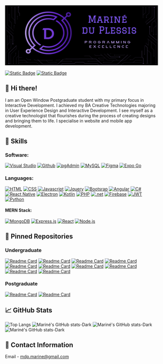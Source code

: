 ![Mariné GitHub Banner](assets/new_banner.png)

<a href="https://www.behance.net/marineduplessis">![Static Badge](https://img.shields.io/badge/behance-url?style=for-the-badge&logo=Behance&color=blue)</a>
<a href="https://www.linkedin.com/in/marin%C3%A9-du-plessis-8198a3183/">![Static Badge](https://img.shields.io/badge/LinkedIn-url?style=for-the-badge&logo=linkedIn&color=blue)</a>

## 👋 Hi there!
I am an Open Window Postgraduate student with my primary focus in Interactive Development.
I achieved my BA Creative Technologies majoring in User Experience Design and Interactive Development.
I see myself as a creative technologist that flourishes during the process of creating designs and bringing them to life.
I specialise in website and mobile app development.


## 🔧 Skills

### Software:
<a href="https://code.visualstudio.com/">![Visual Studio](https://img.shields.io/badge/Visual%20Studio-url?style=for-the-badge&logo=visual-studio-code&logoColor=%23EEE170&color=%231A1B26)</a>
<a href="https://github.com/">![Github](https://img.shields.io/badge/github-url?style=for-the-badge&logo=github&logoColor=%23EEE170&color=%231A1B26)</a>
<a href="https://www.pgadmin.org/">![pgAdmin](https://img.shields.io/badge/pgadmin-url?style=for-the-badge&logo=PostgreSQL&logoColor=%23EEE170&color=%231A1B26)</a>
<a href="https://www.mysql.com/">![MySQL](https://img.shields.io/badge/mysql-url?style=for-the-badge&logo=MYSQL&logoColor=%23EEE170&color=%231A1B26)</a>
<a href="https://www.figma.com/">![Figma](https://img.shields.io/badge/figma-url?style=for-the-badge&logo=figma&logoColor=%23EEE170&color=%231A1B26)</a>
<a href="https://expo.dev/go">![Expo Go](https://img.shields.io/badge/expo%20go-url?style=for-the-badge&logo=expo&logoColor=%23EEE170&color=%231A1B26)</a>

### Languages:
<a href="https://www.w3schools.com/html/">![HTML](https://img.shields.io/badge/HTML-url?style=for-the-badge&logo=html5&logoColor=%23EEE170&color=%231A1B26)</a>
<a href="https://www.w3schools.com/css/">![CSS](https://img.shields.io/badge/css-url?style=for-the-badge&logo=css3&logoColor=%23EEE170&color=%231A1B26)</a>
<a href="https://www.w3schools.com/js/DEFAULT.asp">![Javascript](https://img.shields.io/badge/javascript-url?style=for-the-badge&logo=javascript&logoColor=%23EEE170&color=%231A1B26)</a>
<a href="https://jquery.com/">![Jquery](https://img.shields.io/badge/jquery-url?style=for-the-badge&logo=jquery&logoColor=%23EEE170&color=%231A1B26)</a>
<a href="https://getbootstrap.com/">![Bootsrap](https://img.shields.io/badge/bootstrap-url?style=for-the-badge&logo=bootstrap&logoColor=%23EEE170&color=%231A1B26)</a>
<a href="https://angular.dev/">![Angular](https://img.shields.io/badge/angular-url?style=for-the-badge&logo=angular&logoColor=%23EEE170&color=%231A1B26)</a>
<a href="https://www.w3schools.com/cs/index.php">![C#](https://img.shields.io/badge/C%23-url?style=for-the-badge&logo=%23&logoColor=%23EEE170&color=%231A1B26)</a>
<a href="https://reactnative.dev/">![React Native](https://img.shields.io/badge/react%20native-url?style=for-the-badge&logo=react&logoColor=%23EEE170&color=%231A1B26)</a>
<a href="https://electronjs.org/">![Electron](https://img.shields.io/badge/electron-url?style=for-the-badge&logo=electron&logoColor=%23EEE170&color=%231A1B26)</a>
<a href="https://kotlinlang.org/">![Kotlin](https://img.shields.io/badge/kotlin-url?style=for-the-badge&logo=kotlin&logoColor=%23EEE170&color=%231A1B26)</a>
<a href="https://www.php.net/">![PHP](https://img.shields.io/badge/php-url?style=for-the-badge&logo=php&logoColor=%23EEE170&color=%231A1B26)</a>
<a href="https://dotnet.microsoft.com/en-us/">![.net](https://img.shields.io/badge/net-url?style=for-the-badge&logo=.net&logoColor=%23EEE170&color=%231A1B26)</a>
<a href="https://firebase.google.com/">![Firebase](https://img.shields.io/badge/firebase-url?style=for-the-badge&logo=firebase&logoColor=%23EEE170&color=%231A1B26)</a>
<a href="https://jwt.io/">![JWT](https://img.shields.io/badge/jwt-url?style=for-the-badge&logo=JSON%20Web%20Tokens&logoColor=%23EEE170&color=%231A1B26)</a>
<a href="https://www.python.org/">![Python](https://img.shields.io/badge/python-url?style=for-the-badge&logo=python&logoColor=%23EEE170&color=%231A1B26)</a>

#### MERN Stack:
<a href="https://www.mongodb.com/">![MongoDB](https://img.shields.io/badge/mongodb-url?style=for-the-badge&logo=mongodb&logoColor=%23EEE170&color=%231A1B26)</a>
<a href="https://expressjs.com/">![Express.js](https://img.shields.io/badge/Express.js-url?style=for-the-badge&logo=Express&logoColor=%23EEE170&color=%231A1B26)</a>
<a href="https://react.dev/">![React](https://img.shields.io/badge/react-url?style=for-the-badge&logo=react&logoColor=%23EEE170&color=%231A1B26)</a>
<a href="https://nodejs.org/en">![Node.js](https://img.shields.io/badge/node.js-url?style=for-the-badge&logo=node.js&logoColor=%23EEE170&color=%231A1B26)</a>

## 📌 Pinned Repositories

### Undergraduate
[![Readme Card](https://github-readme-stats.vercel.app/api/pin/?username=DupieM&repo=FunRun&theme=tokyonight)](https://github.com/DupieM/FunRun)
[![Readme Card](https://github-readme-stats.vercel.app/api/pin/?username=DupieM&repo=Galactic_Getaways&theme=tokyonight)](https://github.com/DupieM/Galactic_Getaways)
[![Readme Card](https://github-readme-stats.vercel.app/api/pin/?username=DupieM&repo=Medical_Office&theme=tokyonight)](https://github.com/DupieM/Medical_Office)
[![Readme Card](https://github-readme-stats.vercel.app/api/pin/?username=DupieM&repo=Wild_Animals&theme=tokyonight)](https://github.com/DupieM/Wild_Animals)
[![Readme Card](https://github-readme-stats.vercel.app/api/pin/?username=DupieM&repo=On_The_Go&theme=tokyonight)](https://github.com/DupieM/On_The_Go)
[![Readme Card](https://github-readme-stats.vercel.app/api/pin/?username=DupieM&repo=CodeGenius&theme=tokyonight)](https://github.com/DupieM/CodeGenius)
[![Readme Card](https://github-readme-stats.vercel.app/api/pin/?username=DupieM&repo=CarbonTrack&theme=tokyonight)](https://github.com/DupieM/CarbonTrack)
[![Readme Card](https://github-readme-stats.vercel.app/api/pin/?username=DupieM&repo=K-Pop_Quiz&theme=tokyonight)](https://github.com/DupieM/K-Pop_Quiz)
[![Readme Card](https://github-readme-stats.vercel.app/api/pin/?username=DupieM&repo=andME_Entertainment&theme=tokyonight)](https://github.com/DupieM/andME_Entertainment)
[![Readme Card](https://github-readme-stats.vercel.app/api/pin/?username=DupieM&repo=Astro&theme=tokyonight)](https://github.com/DupieM/Astro)

### Postgraduate
[![Readme Card](https://github-readme-stats.vercel.app/api/pin/?username=DupieM&repo=DuPlessisMarine_221326_The_Thinking_Cabinet&theme=tokyonight)](https://github.com/DupieM/DuPlessisMarine_221326_The_Thinking_Cabinet)
[![Readme Card](https://github-readme-stats.vercel.app/api/pin/?username=DupieM&repo=DuPlessisMarine_221326_EchoMe&theme=tokyonight)](https://github.com/DupieM/DuPlessisMarine_221326_EchoMe)
<!-- [![Readme Card](https://github-readme-stats.vercel.app/api/pin/?username=DupieM&repo=Motherland_Coffee&theme=tokyonight)](https://github.com/DupieM/Motherland_Coffee) -->

## 📈 GitHub Stats

![Top Langs](https://github-readme-stats.vercel.app/api/top-langs/?username=DupieM&layout=donut&langs_count=9&theme=tokyonight)
![Mariné's GitHub stats-Dark](https://github-readme-stats.vercel.app/api?username=DupieM&show_icons=true&theme=tokyonight)
![Mariné's GitHub stats-Dark](https://github-profile-trophy.vercel.app/?username=DupieM&theme=tokyonight)
![Mariné's GitHub stats-Dark](https://github-readme-activity-graph.vercel.app/graph?username=DupieM&theme=tokyonight)



## 📧 Contact Information

Email - mdp.marine@gmail.com

